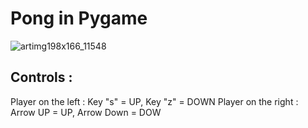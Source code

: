 # Pong in Pygame


![artimg198x166_11548](https://user-images.githubusercontent.com/22828501/33973921-7421e80a-e03a-11e7-97e9-dd21068c9f48.jpg)


## Controls :  

Player on the left : Key "s" = UP, Key "z" = DOWN
Player on the right : Arrow UP = UP, Arrow Down = DOW   

